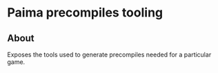 # Paima precompiles tooling

## About

Exposes the tools used to generate precompiles needed for a particular game.
